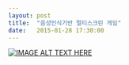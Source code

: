 ```yaml
---
layout: post
title:  "음성인식기반 멀티스크린 게임"
date:   2015-01-28 17:30:00
---
```


[![IMAGE ALT TEXT HERE](http://img.youtube.com/vi/QSeypZo9Fgc/0.jpg)](http://www.youtube.com/watch?v=QSeypZo9Fgc)
